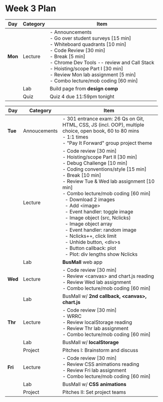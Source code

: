 # Week 3 Plan

|Day|Category|Item|
|---|---|---|
|**Mon**|Lecture|- Announcements<br>- Go over student surveys [15 min]<br>- Whiteboard quadrants [10 min]<br>- Code Review [30 min]<br>- Break [5 min]<br>- Chrome Dev Tools -- review and Call Stack<br>- Hoisting/scope Part I [30 min]<br>- Review Mon lab assignment [5 min]<br>- Combo lecture/mob coding [60 min]|
|   |Lab |Build page from **design comp**|
|   |Quiz|Quiz 4 due 11:59pm tonight|

|Day|Category|Item|
|---|---|---|
|**Tue**|Annoucements|- 301 entrance exam: 26 Qs on Git, HTML, CSS, JS (incl. OOP), multiple choice, open book, 60 to 80 mins<br>- 1:1 times<br>- "Pay It Forward" group project theme|
|   |Lecture|- Code review [30 min]<br>- Hoisting/scope Part II [30 min]<br>- Debug Challenge [10 min]<br>- Coding conventions/style [15 min]<br>- Break [10 min]<br>- Review Tue & Wed lab assignment [10 min]<br>- Combo lecture/mob coding [60 min]<br> &nbsp; - Download 2 images<br> &nbsp; - Add &lt;image&gt;<br> &nbsp; - Event handler: toggle image<br> &nbsp; - Image object (src, Nclicks)<br> &nbsp; - Image object array<br> &nbsp; - Event handler: random image<br> &nbsp; - Nclicks++, click limit<br> &nbsp; - Unhide button, &lt;div&gt;s<br> &nbsp; - Button callback: plot<br> &nbsp; - Plot: div lengths show Nclicks|
|   |Lab |**BusMall** web app|
|**Wed**|Lecture|- Code review [30 min]<br>- Review &lt;canvas&gt; and chart.js reading<br>- Review Wed lab assignment<br>- Combo lecture/mob coding [60 min]|
|   |Lab |BusMall w/ **2nd callback, &lt;canvas&gt;, chart.js**|
|**Thr**|Lecture|- Code review [30 min]<br>- WRRC<br>- Review localStorage reading<br>- Review Thr lab assignment<br>- Combo lecture/mob coding [60 min]|
|   |Lab |BusMall w/ **localStorage**|
|   |Project|Pitches I: Brainstorm and discuss|
|**Fri**|Lecture|- Code review [30 min]<br>- Review CSS animations reading<br>- Review Fri lab assignment<br>- Combo lecture/mob coding [60 min]|
|   |Lab |BusMall w/ **CSS animations**|
|   |Project|Pitches II: Set project teams|
